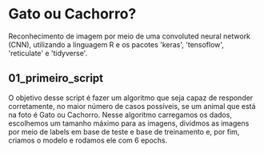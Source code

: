 # Gato ou Cachorro?
Reconhecimento de imagem por meio de uma convoluted neural network (CNN), utilizando a linguagem R e os pacotes 'keras', 'tensoflow', 'reticulate' e 'tidyverse'.

## 01_primeiro_script
O objetivo desse script é fazer um algoritmo que seja capaz de responder corretamente, no maior número de casos possíveis, se um animal que está na foto é Gato ou Cachorro. Nesse algoritmo carregamos os dados, escolhemos um tamanho máximo para as imagens, dividmos as imagens por meio de labels em base de teste e base de treinamento e, por fim, criamos o modelo e rodamos ele com 6 epochs.


